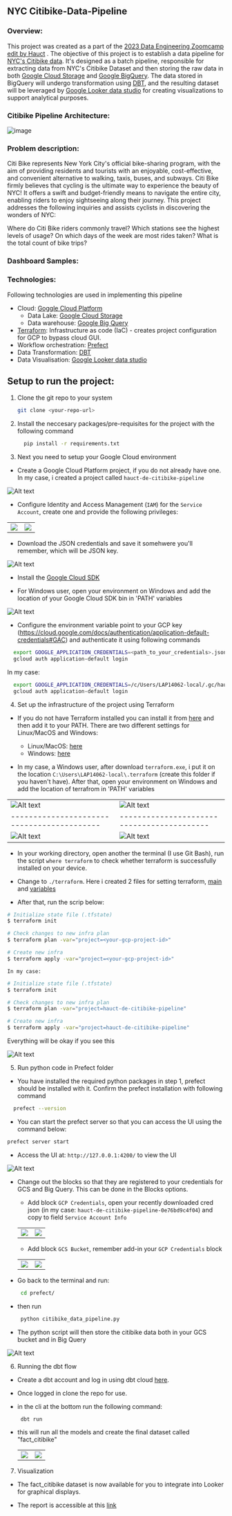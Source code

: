 ## NYC Citibike-Data-Pipeline

### Overview:

This project was created as a part of the [2023 Data Engineering Zoomcamp edit by Hauct](https://github.com/hauct/de-zoomcamp.git) . The objective of this project is to establish a data pipeline for [NYC's Citibike data](https://s3.amazonaws.com/tripdata/index.html). It's designed as a batch pipeline, responsible for extracting data from NYC's Citibike Dataset and then storing the raw data in both [Google Cloud Storage](https://cloud.google.com/storage) and [Google BigQuery](https://cloud.google.com/bigquery). The data stored in BigQuery will undergo transformation using [DBT](https://www.getdbt.com/), and the resulting dataset will be leveraged by [Google Looker data studio](https://lookerstudio.google.com/u/0/navigation/reporting) for creating visualizations to support analytical purposes.

### Citibike Pipeline Architecture:

![image](img/project-pipeline-architecture.png)

### Problem description:

Citi Bike represents New York City's official bike-sharing program, with the aim of providing residents and tourists with an enjoyable, cost-effective, and convenient alternative to walking, taxis, buses, and subways. Citi Bike firmly believes that cycling is the ultimate way to experience the beauty of NYC! It offers a swift and budget-friendly means to navigate the entire city, enabling riders to enjoy sightseeing along their journey.
This project addresses the following inquiries and assists cyclists in discovering the wonders of NYC:

Where do Citi Bike riders commonly travel?
Which stations see the highest levels of usage?
On which days of the week are most rides taken?
What is the total count of bike trips?

### Dashboard Samples: 


### Technologies:

Following technologies are used in implementing this pipeline

* Cloud: [Goggle Cloud Platform](https://cloud.google.com/)
  * Data Lake: [Google Cloud Storage](https://cloud.google.com/storage)
  * Data warehouse: [Google Big Query](https://cloud.google.com/bigquery)
* [Terraform](https://www.terraform.io/): Infrastructure as code (IaC) - creates project configuration for GCP to bypass cloud GUI.
* Workflow orchestration: [Prefect](https://www.prefect.io/)
* Data Transformation: [DBT](https://www.getdbt.com/)
* Data Visualisation: [Google Looker data studio](https://lookerstudio.google.com/u/0/navigation/reporting)

## Setup to run the project:

1. Clone the  git repo to your system
   ```bash
   git clone <your-repo-url>
   ```

2. Install the neccesary packages/pre-requisites for the project with the following command

   ```bash
     pip install -r requirements.txt
    ```

3. Next you need to setup your Google Cloud environment

- Create a Google Cloud Platform project, if you do not already have one. In my case, i created a project called `hauct-de-citibike-pipeline`

![Alt text](img/gcp-create-project.png)

- Configure Identity and Access Management (`IAM`) for the `Service Account`, create one and provide the following privileges: 

<table>
<tr><td>
<img src="img/gcp-create-serviceaccount1.png">
</td><td>
<img src="img/gcp-create-serviceaccount2.png">
</td></tr>
</table>

- Download the JSON credentials and save it somehwere you'll remember, which will be JSON key.

![Alt text](img/gcp-create-credkey.png)

- Install the [Google Cloud SDK](https://cloud.google.com/sdk/docs/install-sdk)

- For Windows user, open your environment on Windows and add the location of your Google Cloud SDK bin in 'PATH' variables

![Alt text](img/gcp-add-path.png)

- Configure the environment variable point to your GCP key (https://cloud.google.com/docs/authentication/application-default-credentials#GAC) and authenticate it using following commands

```bash
  export GOOGLE_APPLICATION_CREDENTIALS=<path_to_your_credentials>.json
  gcloud auth application-default login
```

In my case:

```bash
  export GOOGLE_APPLICATION_CREDENTIALS=/c/Users/LAP14062-local/.gc/hauct-de-citibike-pipeline-0e76bd9c4f04.json
  gcloud auth application-default login
```

4. Set up the infrastructure of the project using Terraform

- If you do not have Terraform installed you can install it from [here](https://developer.hashicorp.com/terraform/downloads) and then add it to your PATH. There are two different settings for Linux/MacOS and Windows:
    - Linux/MacOS: [here](https://www.youtube.com/watch?v=ViMwnReV1A8&ab_channel=TobiasAbdon)
    - Windows: [here](https://www.youtube.com/watch?v=0qBoYu7x8mI&ab_channel=roseindiatutorials)

- In my case, a Windows user, after download `terraform.exe`, i put it on the location `C:\Users\LAP14062-local\.terraform` (create this folder if you haven't have). After that, open your environment on Windows and add the location of terrafrom in 'PATH' variables

|                                          |                                          |
|------------------------------------------|------------------------------------------|
| ![Alt text](img/terraform-setting-1.png) | ![Alt text](img/terraform-setting-2.png) |
|------------------------------------------|------------------------------------------|
| ![Alt text](img/terraform-setting-3.png) | ![Alt text](img/terraform-setting-4.png) |


- In your working directory, open another the terminal (I use Git Bash), run the script `where terraform` to check whether terraform is successfully installed on your device.

- Change to `./terraform`. Here i created 2 files for setting terraform, [main](terraform/main.tf) and [variables](terraform/variables.tf)

- After that, run the scrip below:

```bash
# Initialize state file (.tfstate)
$ terraform init

# Check changes to new infra plan
$ terraform plan -var="project=<your-gcp-project-id>"

# Create new infra
$ terraform apply -var="project=<your-gcp-project-id>"
```

    In my case:

```bash
# Initialize state file (.tfstate)
$ terraform init

# Check changes to new infra plan
$ terraform plan -var="project=hauct-de-citibike-pipeline"

# Create new infra
$ terraform apply -var="project=hauct-de-citibike-pipeline"
```

Everything will be okay if you see this

![Alt text](img/terraform-done.png)

5. Run python code in Prefect folder

- You have installed the required python packages in step 1, prefect should be installed with it. Confirm the prefect installation with following command

```bash
  prefect --version
```

- You can start the prefect server so that you can access the UI using the command below:
```bash
prefect server start
```

- Access the UI at: `http://127.0.0.1:4200/` to view the UI

![Alt text](img/prefect-ui.png)

- Change out the blocks so that they are registered to your credentials for GCS and Big Query. This can be done in the Blocks options. 

  - Add block `GCP Credentials`, open your recently downloaded cred json (in my case: `hauct-de-citibike-pipeline-0e76bd9c4f04`) and copy to field `Service Account Info`

  <table>
  <tr><td>
  <img src="img/prefect-block-gcp-cred1.png">
  </td><td>
  <img src="img/prefect-block-gcp-cred2.png">
  </td></tr>
  </table>

  - Add block `GCS Bucket`, remember add-in your `GCP Credentials` block

  <table>
  <tr><td>
  <img src="img/prefect-block-gcs-buck1.png">
  </td><td>
  <img src="img/prefect-block-gcs-buck2.png">
  </td></tr>
  </table>

- Go back to the terminal and run:
    ```bash
     cd prefect/
    ```

- then run
    ```bash
     python citibike_data_pipeline.py
    ```

- The python script will then store the citibike data both in your GCS bucket and in Big Query

![Alt text](img/gcs-bucket.png)

6. Running the dbt flow

- Create a dbt account and log in using dbt cloud [here](https://cloud.getdbt.com/).

- Once logged in clone the repo for use.

- in the cli at the bottom run the following command:
   ```bash
    dbt run
    ```

- this will run all the models and create the final dataset called "fact_citibike"

  <table>
  <tr><td>
  <img src="img/dbt-success.png">
  </td><td>
  <img src="img/gcp-fact-table.png">
  </td></tr>
  </table>

7. Visualization

- The fact_citibike dataset is now available for you to integrate into Looker for graphical displays.

- The report is accessible at this [link]([https://lookerstudio.google.com/s/lUSsqr0LbT4](https://lookerstudio.google.com/reporting/843c48e3-85e1-4880-ac1b-77be4c9b0bfd))


